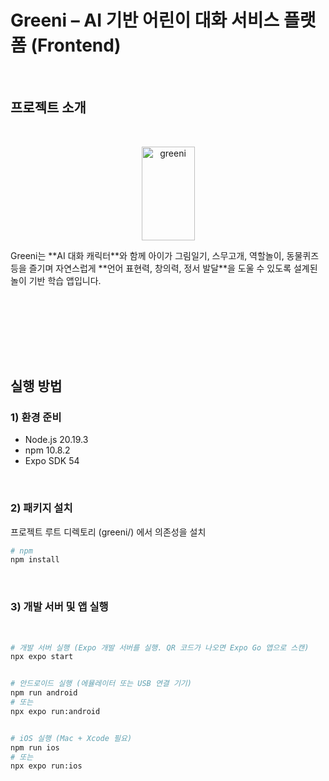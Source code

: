 # Greeni – AI 기반 어린이 대화 서비스 플랫폼 (Frontend)
<br>

## 프로젝트 소개
<br>

<p align="center">
  <img width="85" height="150" alt="greeni" src="https://github.com/user-attachments/assets/93bdded6-2686-4e56-b69c-a8ccee5fb3d5" />
</p>
Greeni는 **AI 대화 캐릭터**와 함께 아이가 그림일기, 스무고개, 역할놀이, 동물퀴즈 등을 즐기며  
자연스럽게 **언어 표현력, 창의력, 정서 발달**을 도울 수 있도록 설계된 놀이 기반 학습 앱입니다.  

<br><br>
---
<br>

## 실행 방법

### 1) 환경 준비
- Node.js 20.19.3
- npm 10.8.2
- Expo SDK 54
<br>

### 2) 패키지 설치
프로젝트 루트 디렉토리 (greeni/) 에서 의존성을 설치
```bash
# npm
npm install
```
<br>

### 3) 개발 서버 및 앱 실행
<br>

```bash
# 개발 서버 실행 (Expo 개발 서버를 실행. QR 코드가 나오면 Expo Go 앱으로 스캔)
npx expo start


# 안드로이드 실행 (에뮬레이터 또는 USB 연결 기기)
npm run android
# 또는
npx expo run:android


# iOS 실행 (Mac + Xcode 필요)
npm run ios
# 또는
npx expo run:ios
```
